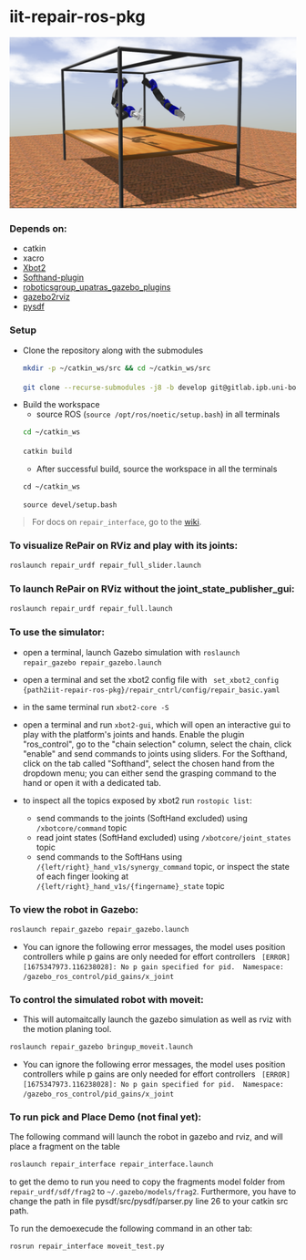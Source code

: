 # iit-repair-ros-pkg

![iit-ubo-repair-ros-gazebo-pkg](repo_imgs/gazebo_sim.png)


### Depends on:
- catkin
- xacro
- [Xbot2](https://advrhumanoids.github.io/xbot2/quickstart.html)
- [Softhand-plugin](https://github.com/vamsikalagaturu/SoftHand-Plugin/tree/synergy_joint)
- [roboticsgroup_upatras_gazebo_plugins](https://github.com/roboticsgroup/roboticsgroup_upatras_gazebo_plugins)
- [gazebo2rviz](https://github.com/andreasBihlmaier/gazebo2rviz)
- [pysdf](https://github.com/andreasBihlmaier/pysdf)
### Setup

- Clone the repository along with the submodules
	```bash
	mkdir -p ~/catkin_ws/src && cd ~/catkin_ws/src

	git clone --recurse-submodules -j8 -b develop git@gitlab.ipb.uni-bonn.de:hrl_software/repair_robot.git
	```
- Build the workspace
	- source ROS (`source /opt/ros/noetic/setup.bash`) in all terminals
	```bash
	cd ~/catkin_ws

	catkin build
	```
	- After successful build, source the workspace in all the terminals
	```
	cd ~/catkin_ws

	source devel/setup.bash
	```

> For docs on `repair_interface`, go to the [wiki](https://gitlab.ipb.uni-bonn.de/hrl_software/repair_robot/-/wikis/home).

### To visualize RePair on RViz and play with its joints:

```bash
roslaunch repair_urdf repair_full_slider.launch 
```

### To launch RePair on RViz without the joint_state_publisher_gui:

```bash
roslaunch repair_urdf repair_full.launch
```

### To use the simulator:

- open a terminal, launch Gazebo simulation with ``` roslaunch repair_gazebo repair_gazebo.launch ```

- open a terminal and set the xbot2 config file with ``` set_xbot2_config {path2iit-repair-ros-pkg}/repair_cntrl/config/repair_basic.yaml```

- in the same terminal run ``` xbot2-core -S ```

- open a terminal and run ``` xbot2-gui ```, which will open an interactive gui to play with the platform's joints and hands. Enable the plugin "ros_control", go to the "chain selection" column, select the chain, click "enable" and send commands to joints using sliders. For the Softhand, click on the tab called "Softhand", select the chosen hand from the dropdown menu; you can either send the grasping command to the hand or open it with a dedicated tab.

- to inspect all the topics exposed by xbot2 run ``` rostopic list ```:
	
	- send commands to the joints (SoftHand excluded) using ```/xbotcore/command``` topic
	- read joint states (SoftHand excluded) using ```/xbotcore/joint_states``` topic
	- send commands to the SoftHans using ```/{left/right}_hand_v1s/synergy_command``` topic, or inspect the state of each finger looking at ```/{left/right}_hand_v1s/{fingername}_state``` topic

### To view the robot in Gazebo:

```bash
roslaunch repair_gazebo repair_gazebo.launch
``` 

- You can ignore the following error messages, the model uses position controllers while p gains are only needed for effort controllers
``` [ERROR] [1675347973.116238028]: No p gain specified for pid.  Namespace: /gazebo_ros_control/pid_gains/x_joint``` 

### To control the simulated robot with moveit:

- This will automaitcally launch the gazebo simulation as well as rviz with the motion planing tool. 

```bash
roslaunch repair_gazebo bringup_moveit.launch
``` 

- You can ignore the following error messages, the model uses position controllers while p gains are only needed for effort controllers ``` [ERROR] [1675347973.116238028]: No p gain specified for pid.  Namespace: /gazebo_ros_control/pid_gains/x_joint``` 


### To run pick and Place Demo (not final yet):
The following command will launch the robot in gazebo and rviz, and will place a fragment on the table
```bash
roslaunch repair_interface repair_interface.launch
``` 
to get the demo to run you need to copy the fragments model folder from ```repair_urdf/sdf/frag2``` to ```~/.gazebo/models/frag2```.
Furthermore, you have to change the path in file pysdf/src/pysdf/parser.py line 26 to your catkin src path.

To run the demoexecude the following command in an other tab:
```bash
rosrun repair_interface moveit_test.py
```